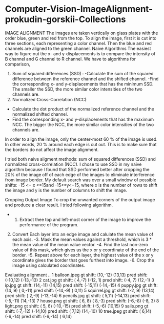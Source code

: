 # Computer-Vision-ImageAlignment-prokudin-gorskii-Collections

IMAGE ALIGNMENT The images are taken vertically on glass plates with the order blue, green and red
from the top. To align the image, first it is cut into three sections, each representing a color channel. Then
the blue and red channels are aligned to the green channel.
Naive Algorithms The easiest way to figure out the x- and y-displacements is to compare the intensity of
B channel and G channel to R channel. We have to algorithms for comparison,
1. Sum of squared differences (SSD) :
-Calculate the sum of the squared difference between the reference channel and the shifted channel.
-Find the corresponding x- and y-displacements that has the minimum SSD. The smaller the SSD,
the more similar color intensities of the two channels are.
2. Normalized Cross-Correlation (NCC)
- Calculate the dot product of the normalized reference channel and the normalized shifted channel.
- Find the corresponding x- and y-displacements that has the maximum NCC. The bigger the
NCC, the more similar color intensities of the two channels are.

In order to align the image, only the center-most 60 % of the image is used. In other words, 20 % around
each edge is cut out. This is to make sure that the borders do not affect the image alignment.

I tried both naive aligment methods: sum of squared differences (SSD) and normalized cross-correlation
(NCC). I chose to use SSD in my naive algorithm because I found that SSD performed better after cropping
the 20% of the image off of each edge of the images to eliminate interference from image border.
My default search was over a small window of possible shifts: -15 <= x <=15and -15<=y<=15, where x is the
number of rows to shift the image and y is the number of columns to shift the image.

Cropping Output Image To crop the unwanted corners of the output image and produce a clear result. I
tried following algorithm.
- 1. Extract thee top and left-most corner of the image to improve the performance of the program.
2. Convert Each layer into an edge image and calulate the mean value of each axis.
-3. Mask the mean values against a threshold, which is 3 * the mean value of the mean value vector.
-4. Find the last non-zero value of this mask, which gives us the x or y coordinate of the end of the border.
-5. Repeat above for each layer, the highest value of the x or y coordinate gives the border that goes
furthest into image.
-6. Crop the image using calculated coordinates.

Evaluating alignment ..
1 balloon.jpeg
gt shift: (10,-12) (13,13)
pred shift: (-10,12) (-13,-13)
2 cat.jpg
gt shift: ( 4,-7) (-12, 1)
pred shift: (-4, 7) (12,-1)
3 ip.jpg
gt shift: (14,-11) (14,15)
pred shift: (-15,11) (-14,-15)
4 puppy.jpg
gt shift: (14, 9) ( 0,-11)
pred shift: (-14,-9) ( 0,11)
5 squirrel.jpg
gt shift: (-2, 9) (13,14)
pred shift: ( 2,-9) (-13,-14)
6 pencils.jpg
gt shift: ( 5,11) (-14,13)
pred shift: (-5,-11) (14,-13)
7 house.png
gt shift: ( 6, 8) ( 8,-3)
pred shift: (-6,-8) (-8, 3)
8 light.png
gt shift: ( 5, 6) (-10,-15)
pred shift: (-5,-6) (10,15)
9 sails.png
gt shift: (-7,-12) (-14,10)
pred shift: ( 7,12) (14,-10)
10 tree.jpeg
gt shift: ( 6,14) (-6,-14)
pred shift: (-6,-14) ( 6,14)


